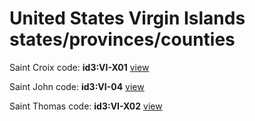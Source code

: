 # United States Virgin Islands states/provinces/counties
Saint Croix     code: **id3:VI-X01**     [view](../export/geojson/medium/id3/vi/x01.geojson)     


Saint John     code: **id3:VI-04**     [view](../export/geojson/medium/id3/vi/04.geojson)     


Saint Thomas     code: **id3:VI-X02**     [view](../export/geojson/medium/id3/vi/x02.geojson)     

